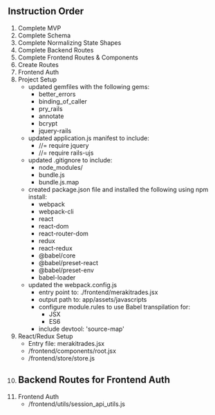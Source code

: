 ## Instruction Order
1. Complete MVP
2. Complete Schema
3. Complete Normalizing State Shapes
4. Complete Backend Routes
5. Complete Frontend Routes & Components
6. Create Routes
7. Frontend Auth
8. Project Setup
    - updated gemfiles with the following gems:
        - better_errors
        - binding_of_caller
        - pry_rails
        - annotate
        - bcrypt
        - jquery-rails
    - updated application.js manifest to include:
        - //= require jquery
        - //= require rails-ujs
    - updated .gitignore to include:
        - node_modules/
        - bundle.js
        - bundle.js.map
    - created package.json file and installed the following using npm install:
        - webpack
        - webpack-cli
        - react
        - react-dom
        - react-router-dom
        - redux
        - react-redux
        - @babel/core
        - @babel/preset-react
        - @babel/preset-env
        - babel-loader
    - updated the webpack.config.js
        - entry point to: ./frontend/merakitrades.jsx
        - output path to: app/assets/javascripts
        - configure module.rules to use Babel transpilation for:
            - JSX
            - ES6
        - include devtool: 'source-map'
9. React/Redux Setup
    - Entry file: merakitrades.jsx
    - /frontend/components/root.jsx
    - /frontend/store/store.js
10. Backend Routes for Frontend Auth
    - 
11. Frontend Auth
    - /frontend/utils/session_api_utils.js